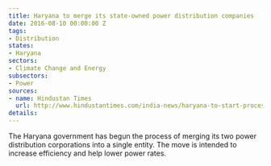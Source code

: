 ```yaml
---
title: Haryana to merge its state-owned power distribution companies
date: 2016-08-10 00:00:00 Z
tags:
- Distribution
states:
- Haryana
sectors:
- Climate Change and Energy
subsectors:
- Power
sources:
- name: Hindustan Times
  url: http://www.hindustantimes.com/india-news/haryana-to-start-process-for-merger-of-power-discoms/story-31lf1TdnqwbAj8zX54lrWK.html
details: 
---
```


The Haryana government has begun the process of merging its two power distribution corporations into a single entity. The move is intended to increase efficiency and help lower power rates.
